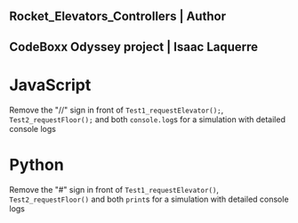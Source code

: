 Rocket_Elevators_Controllers | Author
---------------------------------------
CodeBoxx Odyssey project | Isaac Laquerre
-----------------------------------------

# JavaScript
Remove the "//" sign in front of `Test1_requestElevator();`, `Test2_requestFloor();` and both `console.log`s for a simulation with detailed console logs

# Python
Remove the "#" sign in front of `Test1_requestElevator()`, `Test2_requestFloor()` and both `print`s for a simulation with detailed console logs
